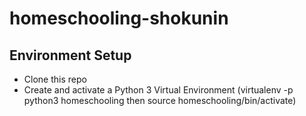 # homeschooling-shokunin

## Environment Setup
- Clone this repo 
- Create and activate a Python 3 Virtual Environment (virtualenv -p python3 homeschooling then source homeschooling/bin/activate) 